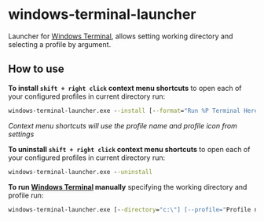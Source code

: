 # windows-terminal-launcher

Launcher for [Windows Terminal](https://github.com/microsoft/terminal), allows setting working directory and selecting a profile by argument.

## How to use

**To install `shift + right click` context menu shortcuts** to open each of your configured profiles in current directory run:
```cmd
windows-terminal-launcher.exe --install [--format="Run %P Terminal Here"]
```

_Context menu shortcuts will use the profile name and profile icon from settings_

**To uninstall `shift + right click` context menu shortcuts** to open each of your configured profiles in current directory run:
```cmd
windows-terminal-launcher.exe --uninstall
```

**To run [Windows Terminal](https://github.com/microsoft/terminal) manually** specifying the working directory and profile run:
```cmd
windows-terminal-launcher.exe [--directory="c:\"] [--profile="Profile name or GUID"]
```
